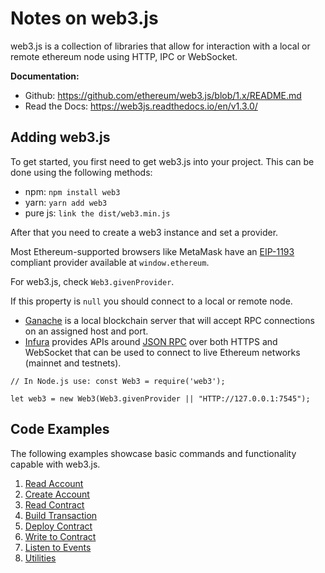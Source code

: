 # Notes on web3.js

web3.js is a collection of libraries that allow for interaction with a local or remote ethereum node using HTTP, IPC or WebSocket.

**Documentation:**
* Github: https://github.com/ethereum/web3.js/blob/1.x/README.md
* Read the Docs: https://web3js.readthedocs.io/en/v1.3.0/


## Adding web3.js
To get started, you first need to get web3.js into your project. This can be done using the following methods:

* npm: `npm install web3`
* yarn: `yarn add web3`
* pure js: `link the dist/web3.min.js`

After that you need to create a web3 instance and set a provider.

Most Ethereum-supported browsers like MetaMask have an [EIP-1193](https://eips.ethereum.org/EIPS/eip-1193) compliant provider available at `window.ethereum`.

For web3.js, check `Web3.givenProvider`.

If this property is `null` you should connect to a local or remote node.
* [Ganache](https://www.trufflesuite.com/ganache) is a local blockchain server that will accept RPC connections on an assigned host and port.
* [Infura](https://infura.io/) provides APIs around [JSON RPC](https://eth.wiki/json-rpc/API) over both HTTPS and WebSocket that can be used to connect to live Ethereum networks (mainnet and testnets).

```
// In Node.js use: const Web3 = require('web3');

let web3 = new Web3(Web3.givenProvider || "HTTP://127.0.0.1:7545");
```

## Code Examples
The following examples showcase basic commands and functionality capable with web3.js.
1. [Read Account](./src/1_readAccount)
2. [Create Account](./src/2_createAccount)
3. [Read Contract](./src/3_readContract)
4. [Build Transaction](./src/4_buildTx)
5. [Deploy Contract](./src/5_deployContract)
6. [Write to Contract](./src/6_writeToContract)
7. [Listen to Events](./src/7_listenToEvents)
8. [Utilities](./src/utilities)